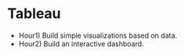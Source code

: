 # Tableau

- Hour1) Build simple visualizations based on data. 
- Hour2) Build an interactive dashboard.

